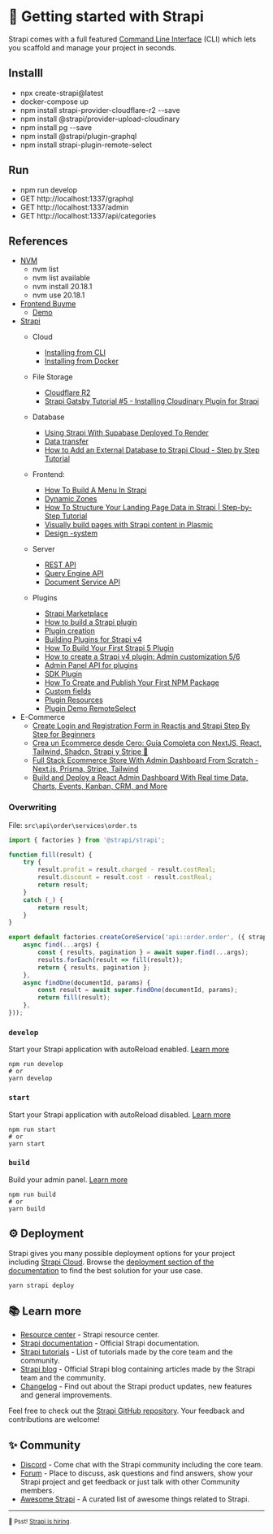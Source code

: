 # 🚀 Getting started with Strapi

Strapi comes with a full featured [Command Line Interface](https://docs.strapi.io/dev-docs/cli) (CLI) which lets you scaffold and manage your project in seconds.

## Installl
- npx create-strapi@latest
- docker-compose up
- npm install strapi-provider-cloudflare-r2 --save
- npm install @strapi/provider-upload-cloudinary
- npm install pg --save
- npm install @strapi/plugin-graphql
- npm install strapi-plugin-remote-select

## Run
- npm run develop
- GET http://localhost:1337/graphql
- GET http://localhost:1337/admin
- GET http://localhost:1337/api/categories

## References 
- [NVM](https://github.com/coreybutler/nvm-windows/releases)
    - nvm list
    - nvm list available
    - nvm install 20.18.1
    - nvm use 20.18.1
- [Frontend Buyme](https://github.com/ameksike/buyme)
    - [Demo](https://buyme-cms.onrender.com)
- [Strapi](https://docs.strapi.io/dev-docs/quick-start)
    - Cloud 
        - [Installing from CLI](https://docs.strapi.io/dev-docs/installation/cli)
        - [Installing from Docker](https://docs.strapi.io/dev-docs/installation/docker)
        
    - File Storage
        - [Cloudflare R2](https://market.strapi.io/providers/strapi-provider-cloudflare-r2)
        - [Strapi Gatsby Tutorial #5 - Installing Cloudinary Plugin for Strapi](https://www.youtube.com/watch?v=L15BAmxbbM4&list=PLVoKTq3-H4pjUy7hfCB0Ei1QBSnevxfhI&index=6)
    - Database
        - [Using Strapi With Supabase Deployed To Render](https://www.youtube.com/watch?v=vndfVnRPcgk)
        - [Data transfer](https://docs.strapi.io/dev-docs/data-management/transfer)
        - [How to Add an External Database to Strapi Cloud - Step by Step Tutorial](https://www.youtube.com/watch?v=g7hzv0uHHMo&list=PL7Q0DQYATmvgIDkszYY4EPvI8FXEbGgip&index=6)
    - Frontend:
        - [How To Build A Menu In Strapi](https://www.youtube.com/watch?v=sp-vqDWG9Y4&list=PL7Q0DQYATmvhlHxHqfKHsr-zFls2mIVTi)
        - [Dynamic Zones](https://www.youtube.com/watch?v=YhEVIGzJD1Y&list=PLh0b_kWrKDf84aIbQ0mcjnfgfgUJrVjPg)
        - [How To Structure Your Landing Page Data in Strapi | Step-by-Step Tutorial](https://www.youtube.com/watch?v=npRO9IeCeN4)
        - [Visually build pages with Strapi content in Plasmic](https://www.youtube.com/watch?v=1SLoVY3hkQ4)
        - [Design -system](https://design-system.strapi.io/?path=/docs/getting-started-welcome--docs)
    - Server
        - [REST API](https://docs.strapi.io/dev-docs/api/rest)
        - [Query Engine API](https://docs.strapi.io/dev-docs/api/query-engine)
        - [Document Service API](https://docs.strapi.io/dev-docs/api/document-service)
    - Plugins
        - [Strapi Marketplace](https://market.strapi.io/submit-plugin)
        - [How to build a Strapi plugin](https://www.youtube.com/watch?v=ZErV3aNdYhY)
        - [Plugin creation](https://docs.strapi.io/dev-docs/plugins/development/create-a-plugin)    
        - [Building Plugins for Strapi v4](https://www.youtube.com/playlist?list=PL7Q0DQYATmvjd5D57P8CN0_xp_HsRd3wn)
        - [How To Build Your First Strapi 5 Plugin](https://strapi.io/blog/how-to-build-your-first-strapi-5-plugin)
        - [How to create a Strapi v4 plugin: Admin customization 5/6](https://strapi.io/blog/how-to-create-a-strapi-v4-plugin-admin-customization-5-6)
        - [Admin Panel API for plugins](https://docs.strapi.io/dev-docs/plugins/admin-panel-api)
        - [SDK Plugin](https://github.com/strapi/sdk-plugin)
        - [How To Create and Publish Your First NPM Package](https://www.youtube.com/watch?v=xNr_OdpPFe4)
        - [Custom fields](https://docs.strapi.io/dev-docs/custom-fields)
        - [Plugin Resources](https://strapi.io/plugin-resources)
        - [Plugin Demo RemoteSelect](https://github.com/dmitriy-nz/strapi-plugin-remote-select/blob/main/admin/src/components/RemoteSelect/RemoteSelect.tsx)
- E-Commerce
    - [Create Login and Registration Form in Reactjs and Strapi Step By Step for Beginners](https://www.youtube.com/watch?v=rqVGovgDLc4&list=PLWfXLyKWUGIK8Vh8sVwJol_bDDvRj7tNW)
    - [Crea un Ecommerce desde Cero: Guía Completa con NextJS, React, Tailwind, Shadcn, Strapi y Stripe 🚀](https://www.youtube.com/watch?v=TToPJy1kTAw)
    - [Full Stack Ecommerce Store With Admin Dashboard From Scratch - Next.js, Prisma, Stripe, Tailwind](https://www.youtube.com/watch?v=iqrgggs0Qk0)
    - [Build and Deploy a React Admin Dashboard With Real time Data, Charts, Events, Kanban, CRM, and More](https://www.youtube.com/watch?v=6a3Dz8gwjdg)


### Overwriting 

File: `src\api\order\services\order.ts`

```ts
import { factories } from '@strapi/strapi';

function fill(result) {
    try {
        result.profit = result.charged - result.costReal;
        result.discount = result.cost - result.costReal;
        return result;
    }
    catch (_) {
        return result;
    }
}

export default factories.createCoreService('api::order.order', ({ strapi }) => ({
    async find(...args) {
        const { results, pagination } = await super.find(...args);
        results.forEach(result => fill(result));
        return { results, pagination };
    },
    async findOne(documentId, params) {
        const result = await super.findOne(documentId, params);
        return fill(result);
    },
}));
```


### `develop`

Start your Strapi application with autoReload enabled. [Learn more](https://docs.strapi.io/dev-docs/cli#strapi-develop)

```
npm run develop
# or
yarn develop
```

### `start`

Start your Strapi application with autoReload disabled. [Learn more](https://docs.strapi.io/dev-docs/cli#strapi-start)

```
npm run start
# or
yarn start
```

### `build`

Build your admin panel. [Learn more](https://docs.strapi.io/dev-docs/cli#strapi-build)

```
npm run build
# or
yarn build
```

## ⚙️ Deployment

Strapi gives you many possible deployment options for your project including [Strapi Cloud](https://cloud.strapi.io). Browse the [deployment section of the documentation](https://docs.strapi.io/dev-docs/deployment) to find the best solution for your use case.

```
yarn strapi deploy
```

## 📚 Learn more

- [Resource center](https://strapi.io/resource-center) - Strapi resource center.
- [Strapi documentation](https://docs.strapi.io) - Official Strapi documentation.
- [Strapi tutorials](https://strapi.io/tutorials) - List of tutorials made by the core team and the community.
- [Strapi blog](https://strapi.io/blog) - Official Strapi blog containing articles made by the Strapi team and the community.
- [Changelog](https://strapi.io/changelog) - Find out about the Strapi product updates, new features and general improvements.

Feel free to check out the [Strapi GitHub repository](https://github.com/strapi/strapi). Your feedback and contributions are welcome!

## ✨ Community

- [Discord](https://discord.strapi.io) - Come chat with the Strapi community including the core team.
- [Forum](https://forum.strapi.io/) - Place to discuss, ask questions and find answers, show your Strapi project and get feedback or just talk with other Community members.
- [Awesome Strapi](https://github.com/strapi/awesome-strapi) - A curated list of awesome things related to Strapi.

---

<sub>🤫 Psst! [Strapi is hiring](https://strapi.io/careers).</sub>
